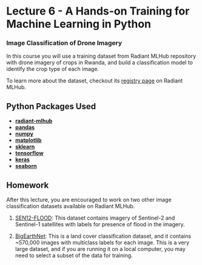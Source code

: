 # Lecture 6 - A Hands-on Training for Machine Learning in Python
### Image Classification of Drone Imagery

In this course you will use a training dataset from Radiant MLHub repository with drone imagery of crops in Rwanda, and build a classification model to identify the crop type of each image. 

To learn more about the dataset, checkout its [registry page](http://registry.mlhub.earth/10.34911/rdnt.r4p1fr/) on Radiant MLHub. 

## Python Packages Used

* [**radiant-mlhub**](https://rasterio.readthedocs.io/en/latest/) 
* [**pandas**](https://pandas.pydata.org/docs/) 
* [**numpy**](https://numpy.org/doc/) 
* [**matplotlib**](https://matplotlib.org/stable/) 
* [**sklearn**](https://scikit-learn.org/stable/) 
* [**tensorflow**](https://www.tensorflow.org/api_docs/python/tf/all_symbols) 
* [**keras**](https://keras.io/api/)
* [**seaborn**](https://seaborn.pydata.org/)

## Homework

After this lecture, you are encouraged to work on two other image classification datasets available on Radiant MLHub. 
1) [SEN12-FLOOD](http://registry.mlhub.earth/10.21227/w6xz-s898/): This dataset contains imagery of Sentinel-2 and Sentinel-1 satellites with labels for presence of flood in the imagery.

2) [BigEarthNet](http://registry.mlhub.earth/10.14279/depositonce-10149/): This is a land cover classification dataset, and it contains ~570,000 images with multiclass labels for each image. This is a very large dataset, and if you are running it on a local computer, you may need to select a subset of the data for training. 

